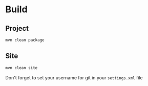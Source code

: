 # Build

## Project

```bash
mvn clean package
```

## Site

```bash
mvn clean site
```

Don't forget to set your username for git in your `settings.xml` file
